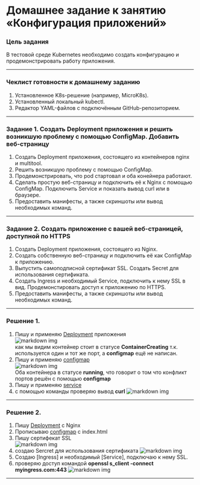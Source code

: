 # Домашнее задание к занятию «Конфигурация приложений»

### Цель задания

В тестовой среде Kubernetes необходимо создать конфигурацию и продемонстрировать работу приложения.

------

### Чеклист готовности к домашнему заданию

1. Установленное K8s-решение (например, MicroK8s).
2. Установленный локальный kubectl.
3. Редактор YAML-файлов с подключённым GitHub-репозиторием.

------

### Задание 1. Создать Deployment приложения и решить возникшую проблему с помощью ConfigMap. Добавить веб-страницу

1. Создать Deployment приложения, состоящего из контейнеров nginx и multitool.
2. Решить возникшую проблему с помощью ConfigMap.
3. Продемонстрировать, что pod стартовал и оба конейнера работают.
4. Сделать простую веб-страницу и подключить её к Nginx с помощью ConfigMap. Подключить Service и показать вывод curl или в браузере.
5. Предоставить манифесты, а также скриншоты или вывод необходимых команд.

------

### Задание 2. Создать приложение с вашей веб-страницей, доступной по HTTPS 

1. Создать Deployment приложения, состоящего из Nginx.
2. Создать собственную веб-страницу и подключить её как ConfigMap к приложению.
3. Выпустить самоподписной сертификат SSL. Создать Secret для использования сертификата.
4. Создать Ingress и необходимый Service, подключить к нему SSL в вид. Продемонстировать доступ к приложению по HTTPS. 
4. Предоставить манифесты, а также скриншоты или вывод необходимых команд.

------

### Решение 1. 
  
1. Пишу и применяю [Deployment]() приложения  
![markdown img](01.png)  
как мы видим контейнер стоит в статусе **ContainerCreating** т.к. используется один и тот же порт, а **configmap** ещё не написан.  
2. Пишу и применяю [configmap]()  
![markdown img](02.png)  
Оба контейнера в статусе **running**, что говорит о том что конфликт портов решён с помощью **configmap**  
3. Пишу и применяю [service]()  
4. с помощью команды проверяю вывод **curl** 
![markdown img](03.png) 
  
------
  
### Решение 2. 
  
1. Пишу [Deployment]() с Nginx  
2. Прописываю [configmap]() c index.html  
3. Пишу сертифекат SSL  
![markdown img](04.png) 
4. создаю Sercret для использования сертификата
![markdown img](05.png) 
5. Создаю [Ingress] и необходимый [Service], подключаю к нему SSL.  
6. проверяю доступ командой **openssl s_client -connect myingress.com:443**
![markdown img](06.png) 

------
